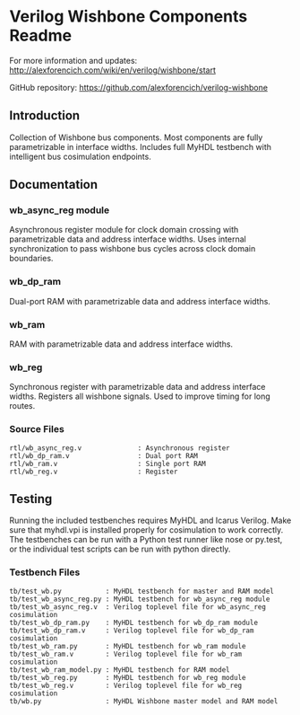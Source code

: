 # Verilog Wishbone Components Readme

For more information and updates: http://alexforencich.com/wiki/en/verilog/wishbone/start

GitHub repository: https://github.com/alexforencich/verilog-wishbone

## Introduction

Collection of Wishbone bus components.  Most components are fully
parametrizable in interface widths.  Includes full MyHDL testbench with
intelligent bus cosimulation endpoints.

## Documentation

### wb_async_reg module

Asynchronous register module for clock domain crossing with parametrizable
data and address interface widths.  Uses internal synchronization to pass
wishbone bus cycles across clock domain boundaries.

### wb_dp_ram

Dual-port RAM with parametrizable data and address interface widths.

### wb_ram

RAM with parametrizable data and address interface widths.

### wb_reg

Synchronous register with parametrizable data and address interface widths.
Registers all wishbone signals.  Used to improve timing for long routes.

### Source Files

    rtl/wb_async_reg.v              : Asynchronous register
    rtl/wb_dp_ram.v                 : Dual port RAM
    rtl/wb_ram.v                    : Single port RAM
    rtl/wb_reg.v                    : Register

## Testing

Running the included testbenches requires MyHDL and Icarus Verilog.  Make sure
that myhdl.vpi is installed properly for cosimulation to work correctly.  The
testbenches can be run with a Python test runner like nose or py.test, or the
individual test scripts can be run with python directly.

### Testbench Files

    tb/test_wb.py           : MyHDL testbench for master and RAM model
    tb/test_wb_async_reg.py : MyHDL testbench for wb_async_reg module
    tb/test_wb_async_reg.v  : Verilog toplevel file for wb_async_reg cosimulation
    tb/test_wb_dp_ram.py    : MyHDL testbench for wb_dp_ram module
    tb/test_wb_dp_ram.v     : Verilog toplevel file for wb_dp_ram cosimulation
    tb/test_wb_ram.py       : MyHDL testbench for wb_ram module
    tb/test_wb_ram.v        : Verilog toplevel file for wb_ram cosimulation
    tb/test_wb_ram_model.py : MyHDL testbench for RAM model
    tb/test_wb_reg.py       : MyHDL testbench for wb_reg module
    tb/test_wb_reg.v        : Verilog toplevel file for wb_reg cosimulation
    tb/wb.py                : MyHDL Wishbone master model and RAM model

